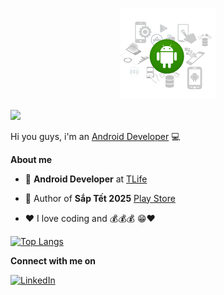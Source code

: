 <p align="center"  target="_blank"><a href="http://thanhnh98.github.io/"><img width="30%" src="./assets/hello.png" /></a></p>

![](https://komarev.com/ghpvc/?username=thanhnh98&style=flat&color=brightgreen)

Hi you guys, i'm an [Android Developer](https://thanhnh98.github.io/#/) 💻

**About me**

- 💼 **Android Developer** at [TLife](https://play.google.com/store/apps/dev?id=5540559479839330036)

- 🎉 Author of **Sắp Tết 2025** [Play Store](https://play.google.com/store/apps/details?id=com.thanh_nguyen.tet_count_down)

- ❤️ I love coding and 💰💰💰 😁❤️

  

[![Top Langs](https://github-readme-stats.vercel.app/api/top-langs/?username=thanhnh98&layout=compact&theme=tokyonight)](https://github.com/anuraghazra/github-readme-stats)
  
**Connect with me on**

<a href="https://www.linkedin.com/in/thanh-nguyen-hoai-512616181/"><img src="https://img.shields.io/badge/linkedin-%230077B5.svg?style=for-the-badge&logo=linkedin&logoColor=white" alt="LinkedIn"/></a>
<!-- 
![thanhnh98's GitHub stats](https://github-readme-stats.vercel.app/api?username=thanhnh98&show_icons=true&theme=tokyonight)


[![Top Langs](https://github-readme-stats.vercel.app/api/top-langs/?username=thanhnh98&layout=compact&theme=tokyonight)](https://github.com/anuraghazra/github-readme-stats)
 -->
